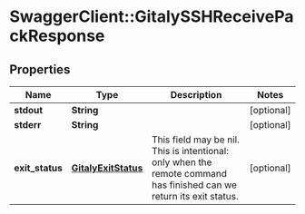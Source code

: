 # SwaggerClient::GitalySSHReceivePackResponse

## Properties
Name | Type | Description | Notes
------------ | ------------- | ------------- | -------------
**stdout** | **String** |  | [optional] 
**stderr** | **String** |  | [optional] 
**exit_status** | [**GitalyExitStatus**](GitalyExitStatus.md) | This field may be nil. This is intentional: only when the remote command has finished can we return its exit status. | [optional] 


